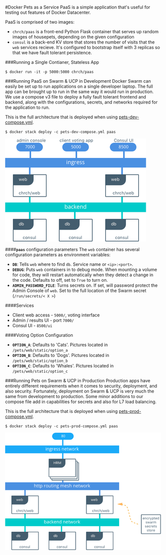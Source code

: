 #Docker Pets as a Service
PaaS is a simple application that's useful for testing out features of Docker Datacenter.

PaaS is comprised of two images:

- `chrch/paas` is a front-end Python Flask container that serves up random images of housepets, depending on the given configuration
- `consul` is a back-end KV store that stores the number of visits that the `web` services recieve. It's configured to bootstrap itself with 3 replicas so that we have fault tolerant persistence.

###Running a Single Contianer, Stateless App
```
$ docker run -it -p 5000:5000 chrch/paas
```


###Running PaaS on Swarm & UCP in Development
Docker Swarm can easily be set up to run applications on a single developer laptop. The full app can be brought up to run in the same way it would run in production. We use a compose v3 file to deploy a fully fault tolerant frontend and backend, along with the configurations, secrets, and networks required for the application to run.

This is the full architecture that is deployed when using [pets-dev-compose.yml](https://github.com/mark-church/pets/blob/master/pets-dev-compose.yml).

```
$ docker stack deploy -c pets-dev-compose.yml paas
```

![](images/pets-dev-arch.png) 


####**`paas`** configuration parameters
The `web` container has several configuration parameters as environment variables:


- **`DB`**: Tells `web` where to find `db`. Service name or `<ip>:<port>`.
- **`DEBUG`**: Puts `web` containers in to debug mode. When mounting a volume for code, they will restart automatically when they detect a change in the code. Defaults to off, set to `True` to turn on.
- **`ADMIN_PASSWORD_FILE`**: Turns secrets on. If set, will password protect the Admin Console of `web`. Set to the full location of the Swarm secret (`/run/secrets/< X >`)

####Services
- Client web access - `5000/`, voting interface
- Admin / results UI - port `7000/`
- Consul UI - `8500/ui`

####Voting Option Configuration

- **`OPTION_A`**: Defaults to 'Cats'. Pictures located in `/pets/web/static/option_a`
- **`OPTION_B`**: Defaults to 'Dogs'. Pictures located in `/pets/web/static/option_b`
- **`OPTION_C`**: Defaults to 'Whales'. Pictures located in `/pets/web/static/option_c`





###Running Pets on Swarm & UCP in Production
Production apps have entirely different requirements when it comes to security, deployment, and also security. Fortunately, deployment on Swarm & UCP is very much the same from development to production. Some minor additions to our compose file add in capabilities for secrets and also for L7 load balancing.

This is the full architecture that is deployed when using [pets-prod-compose.yml](https://github.com/mark-church/pets/blob/master/pets-prod-compose.yml).

```
$ docker stack deploy -c pets-prod-compose.yml paas
```

![](images/pets-prod-arch.png) 

